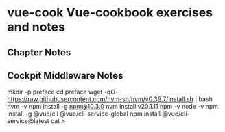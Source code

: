 # vue-cook Vue-cookbook exercises and notes

## Chapter Notes
## Cockpit Middleware Notes

   mkdir -p preface
   cd preface
   wget -qO- https://raw.githubusercontent.com/nvm-sh/nvm/v0.39.7/install.sh | bash
   nvm -v
   npm install -g npm@10.3.0
   nvm install v20.1.11
   npm -v
   node -v
   npm install -g @vue/cli @vue/cli-service-global
   npm install @vue/cli-service@latest
   cat > 
